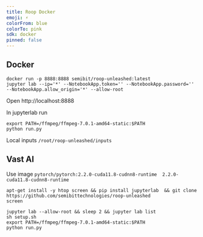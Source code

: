 ```yaml
---
title: Roop Docker
emoji: ⚡
colorFrom: blue
colorTo: pink
sdk: docker
pinned: false
---
```


## Docker
```
docker run -p 8888:8888 semibit/roop-unleashed:latest
jupyter lab --ip='*' --NotebookApp.token='' --NotebookApp.password='' --NotebookApp.allow_origin='*' --allow-root
```
Open http://localhost:8888

In jupyterlab run
```
export PATH=/ffmpeg/ffmpeg-7.0.1-amd64-static:$PATH
python run.py
```

Local inputs `/root/roop-unleashed/inputs`

## Vast AI

Use image `pytorch/pytorch:2.2.0-cuda11.8-cudnn8-runtime  2.2.0-cuda11.8-cudnn8-runtime`

```
apt-get install -y htop screen && pip install jupyterlab  && git clone https://github.com/semibittechnologies/roop-unleashed
screen

jupyter lab --allow-root && sleep 2 && jupyter lab list
sh setup.sh
export PATH=/ffmpeg/ffmpeg-7.0.1-amd64-static:$PATH
python run.py
```
